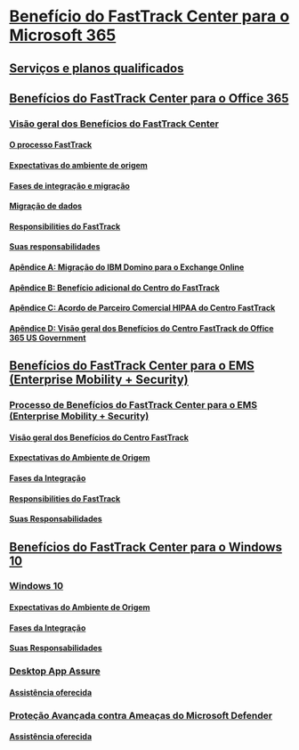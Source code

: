 # [Benefício do FastTrack Center para o Microsoft 365](M365-fasttrack-benefit-overview.md)
## [Serviços e planos qualificados](M365-eligible-services-and-plans.md)
## [Benefícios do FastTrack Center para o Office 365](O365-fasttrack-benefit-for-office-365.md)
### [Visão geral dos Benefícios do FastTrack Center](O365-fasttrack-benefit-overview.md)
#### [O processo FastTrack](O365-fasttrack-process.md)
#### [Expectativas do ambiente de origem](O365-source-environment-expectations.md)
#### [Fases de integração e migração](O365-onboarding-and-migration.md)
#### [Migração de dados](O365-data-migration.md)
#### [Responsibilities do FastTrack](O365-fasttrack-responsibilities.md)
#### [Suas responsabilidades](O365-your-responsibilities.md)
#### [Apêndice A: Migração do IBM Domino para o Exchange Online](O365-from-ibm-domino-to-exchange-online.md)
#### [Apêndice B: Benefício adicional do Centro do FastTrack](O365-fasttrack-additional-benefits.md)
#### [Apêndice C: Acordo de Parceiro Comercial HIPAA do Centro FastTrack](O365-hipaa-business-associate-agreement.md)
#### [Apêndice D: Visão geral dos Benefícios do Centro FastTrack do Office 365 US Government](US-Gov-appendix-overview.md)
## [Benefícios do FastTrack Center para o EMS (Enterprise Mobility + Security)](EMS-fasttrack-benefit-for-EMS.md)
### [Processo de Benefícios do FastTrack Center para o EMS (Enterprise Mobility + Security)](EMS-fasttrack-process.md)
#### [Visão geral dos Benefícios do Centro FastTrack](EMS-fasttrack-benefit-overview.md)
#### [Expectativas do Ambiente de Origem](EMS-source-environment-expectations.md)
#### [Fases da Integração](EMS-onboarding-phases.md)
#### [Responsibilities do FastTrack](EMS-fasttrack-responsibilities.md)
#### [Suas Responsabilidades](EMS-your-responsibilities.md)
## [Benefícios do FastTrack Center para o Windows 10](Win-10-fasttrack-benefit-for-windows-10.md)
### [Windows 10](Win-10-windows-10.md)
#### [Expectativas do Ambiente de Origem](Win-10-source-environment-expectations.md)
#### [Fases da Integração](Win-10-onboarding-phases.md)
#### [Suas Responsabilidades](Win-10-your-responsibilities.md)
### [Desktop App Assure](Win-10-desktop-app-assure.md)
#### [Assistência oferecida](Win-10-daa-assistance-offered.md)
### [Proteção Avançada contra Ameaças do Microsoft Defender](Win-10-microsoft-defender-atp.md)
#### [Assistência oferecida](Win-10-microsoft-defender-atp-assistance-offered.md)